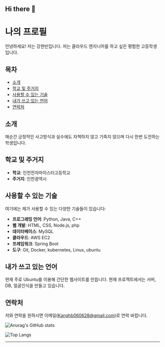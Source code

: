 ## Hi there 👋

# 나의 프로필

안녕하세요! 저는 강현빈입니다. 
저는 클라우드 엔지니어를 하고 싶은 평험한 고등학생입니다.

## 목차
- [소개](#소개)
- [학교 및 주거지](#학교-및-주거지)
- [사용할 수 있는 기술](#사용할-수-있는-기술)
- [내가 쓰고 있는 언어](#내가-쓰고-있는-언어)
- [연락처](#연락처)

## 소개
매순간 긍정적인 사고방식과 실수에도 자책하지 않고 기죽지 않으며 다시 한번 도전하는 학생입니다.

## 학교 및 주거지
- **학교**: 인천전자마이스터고등학교
- **주거지**: 인천광역시

## 사용할 수 있는 기술
여기에는 제가 사용할 수 있는 다양한 기술들이 있습니다:
- **프로그래밍 언어**: Python, Java, C++
- **웹 개발**: HTML, CSS, Node.js, php
- **데이터베이스**: MySQL
- **클라우드**: AWS EC2
- **프레임워크**: Spring Boot
- **도구**: Git, Docker, kubernetes, Linux, ubuntu

## 내가 쓰고 있는 언어
현재 주로 Ubuntu를 이용해 간단한 웹사이트를 만듭니다. 현재 프로젝트에서는 서버, DB, 얼굴인식을 만들고 있습니다.

## 연락처
저와 연락을 원하시면 이메일(Kanghb060628@gmail.com)로 연락 바랍니다.

![Anurag's GitHub stats](https://github-readme-stats.vercel.app/api?Kanghb0628=anuraghazra&show_icons=true&theme=radical)

![Top Langs](https://github-readme-stats.vercel.app/api/top-langs/?Kanghb0628=anuraghazra&layout=compact)

---

